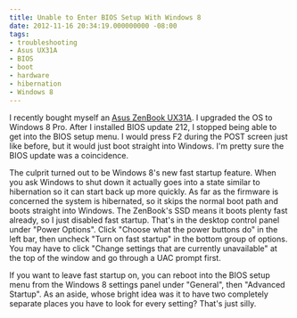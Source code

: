 ```yaml
---
title: Unable to Enter BIOS Setup With Windows 8
date: 2012-11-16 20:34:19.000000000 -08:00
tags:
- troubleshooting
- Asus UX31A
- BIOS
- boot
- hardware
- hibernation
- Windows 8
---
```


I recently bought myself an [Asus ZenBook UX31A][zenbook].
I upgraded the OS to Windows 8 Pro. After I installed BIOS update 212,
I stopped being able to get into the BIOS setup menu. I would press F2
during the POST screen just like before, but it would just boot straight
into Windows. I'm pretty sure the BIOS update was a coincidence.

The culprit turned out to be Windows 8's new fast startup feature. When
you ask Windows to shut down it actually goes into a state similar to
hibernation so it can start back up more quickly. As far as the firmware
is concerned the system is hibernated, so it skips the normal boot path
and boots straight into Windows. The ZenBook's SSD means it boots plenty
fast already, so I just disabled fast startup. That's in the desktop
control panel under "Power Options". Click "Choose what the power
buttons do" in the left bar, then uncheck "Turn on fast startup" in the
bottom group of options. You may have to click "Change settings that are
currently unavailable" at the top of the window and go through a UAC
prompt first.

If you want to leave fast startup on, you can reboot into the BIOS setup
menu from the Windows 8 settings panel under "General", then "Advanced
Startup". As an aside, whose bright idea was it to have two completely
separate places you have to look for every setting? That's just silly.

[zenbook]: http://www.asus.com/Notebooks/Superior_Mobility/ASUS_ZENBOOK_UX31A/
